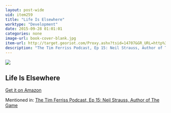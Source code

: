 ```yaml
---
layout: post-wide
uid: item259
title: "Life Is Elsewhere"
worktype: "Development"
date: 2015-09-28 01:01:01
categories: none
image-url: book-cover-blank.jpg
item-url: http://target.georiot.com/Proxy.ashx?tsid=14707&GR_URL=http%3A%2F%2Fwww.amazon.com%2FLife-Is-Elsewhere-Milan-Kundera%2Fdp%2F0060997028%2F
description: "The Tim Ferriss Podcast, Ep 15: Neil Strauss, Author of The Game"
---
```

<a href="http://target.georiot.com/Proxy.ashx?tsid=14707&GR_URL=http%3A%2F%2Fwww.amazon.com%2FLife-Is-Elsewhere-Milan-Kundera%2Fdp%2F0060997028%2F" target="blank"><img src="../../../../img/thumbs/book-cover-blank.jpg" class="prod-img"></a>
<h2>Life Is Elsewhere</h2>
<p><a href="http://target.georiot.com/Proxy.ashx?tsid=14707&GR_URL=http%3A%2F%2Fwww.amazon.com%2FLife-Is-Elsewhere-Milan-Kundera%2Fdp%2F0060997028%2F" target="blank">Get it on Amazon</a><p>
<p>Mentioned in: <a href="http://fourhourworkweek.com/2014/06/24/neil-strauss/" target="blank">The Tim Ferriss Podcast, Ep 15: Neil Strauss, Author of The Game</a></p>
